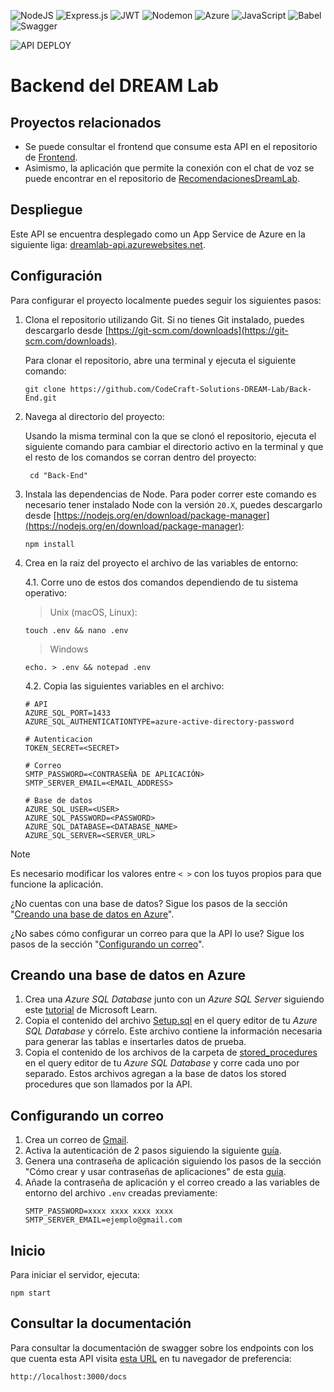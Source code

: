 ![NodeJS](https://img.shields.io/badge/node.js-6DA55F?style=for-the-badge&logo=node.js&logoColor=white) ![Express.js](https://img.shields.io/badge/express.js-%23404d59.svg?style=for-the-badge&logo=express&logoColor=%2361DAFB) ![JWT](https://img.shields.io/badge/JWT-black?style=for-the-badge&logo=JSON%20web%20tokens) ![Nodemon](https://img.shields.io/badge/NODEMON-%23323330.svg?style=for-the-badge&logo=nodemon&logoColor=%BBDEAD) ![Azure](https://img.shields.io/badge/azure-%230072C6.svg?style=for-the-badge&logo=microsoftazure&logoColor=white) ![JavaScript](https://img.shields.io/badge/javascript-%23323330.svg?style=for-the-badge&logo=javascript&logoColor=%23F7DF1E) ![Babel](https://img.shields.io/badge/Babel-F9DC3e?style=for-the-badge&logo=babel&logoColor=black) ![Swagger](https://img.shields.io/badge/-Swagger-%23Clojure?style=for-the-badge&logo=swagger&logoColor=white)

![API DEPLOY](https://github.com/CodeCraft-Solutions-DREAM-Lab/Back-End/actions/workflows/dev_dreamlab-api.yml/badge.svg)

# Backend del DREAM Lab

## Proyectos relacionados

-   Se puede consultar el frontend que consume esta API en el repositorio de [Frontend](https://github.com/CodeCraft-Solutions-DREAM-Lab/Front-End).
-   Asimismo, la aplicación que permite la conexión con el chat de voz se puede encontrar en el repositorio de [RecomendacionesDreamLab](https://github.com/CodeCraft-Solutions-DREAM-Lab/RecomendacionesDreamLab).

## Despliegue

Este API se encuentra desplegado como un App Service de Azure en la siguiente liga: [dreamlab-api.azurewebsites.net](dreamlab-api.azurewebsites.net).

## Configuración

Para configurar el proyecto localmente puedes seguir los siguientes pasos:

1. Clona el repositorio utilizando Git. Si no tienes Git instalado, puedes descargarlo desde [https://git-scm.com/downloads](https://git-scm.com/downloads).

    Para clonar el repositorio, abre una terminal y ejecuta el siguiente comando:

    ```
    git clone https://github.com/CodeCraft-Solutions-DREAM-Lab/Back-End.git
    ```

2. Navega al directorio del proyecto:

    Usando la misma terminal con la que se clonó el repositorio, ejecuta el siguiente comando para cambiar el directorio activo en la terminal y que el resto de los comandos se corran dentro del proyecto:

    ```
     cd "Back-End"
    ```

3. Instala las dependencias de Node. Para poder correr este comando es necesario tener instalado Node con la versión `20.X`, puedes descargarlo desde [https://nodejs.org/en/download/package-manager](https://nodejs.org/en/download/package-manager):

    ```
    npm install
    ```

4. Crea en la raiz del proyecto el archivo de las variables de entorno:

    4.1. Corre uno de estos dos comandos dependiendo de tu sistema operativo:

    > Unix (macOS, Linux):

    ```
    touch .env && nano .env
    ```

    > Windows

    ```
    echo. > .env && notepad .env
    ```

    4.2. Copia las siguientes variables en el archivo:

    ```
    # API
    AZURE_SQL_PORT=1433
    AZURE_SQL_AUTHENTICATIONTYPE=azure-active-directory-password

    # Autenticacion
    TOKEN_SECRET=<SECRET>

    # Correo
    SMTP_PASSWORD=<CONTRASEÑA DE APLICACIÓN>
    SMTP_SERVER_EMAIL=<EMAIL_ADDRESS>

    # Base de datos
    AZURE_SQL_USER=<USER>
    AZURE_SQL_PASSWORD=<PASSWORD>
    AZURE_SQL_DATABASE=<DATABASE_NAME>
    AZURE_SQL_SERVER=<SERVER_URL>
    ```

> [!NOTE]
> Es necesario modificar los valores entre `< >` con los tuyos propios para que funcione la aplicación.
>
> ¿No cuentas con una base de datos? Sigue los pasos de la sección "[Creando una base de datos en Azure](#creando-una-base-de-datos-en-azure)".
>
> ¿No sabes cómo configurar un correo para que la API lo use? Sigue los pasos de la sección "[Configurando un correo](#configurando-un-correo)".

## Creando una base de datos en Azure

1. Crea una _Azure SQL Database_ junto con un _Azure SQL Server_ siguiendo este [tutorial](https://learn.microsoft.com/es-mx/azure/azure-sql/database/single-database-create-quickstart?view=azuresql&tabs=azure-portal) de Microsoft Learn.
2. Copia el contenido del archivo [Setup.sql](https://github.com/CodeCraft-Solutions-DREAM-Lab/Back-End/blob/main/queries/Setup.sql) en el query editor de tu _Azure SQL Database_ y córrelo. Este archivo contiene la información necesaria para generar las tablas e insertarles datos de prueba.
3. Copia el contenido de los archivos de la carpeta de [stored_procedures](https://github.com/CodeCraft-Solutions-DREAM-Lab/Back-End/tree/main/queries/stored_procedures) en el query editor de tu _Azure SQL Database_ y corre cada uno por separado. Estos archivos agregan a la base de datos los stored procedures que son llamados por la API.

## Configurando un correo

1. Crea un correo de [Gmail](https://accounts.google.com/v3/signin/identifier?continue=https://mail.google.com/mail/&service=mail&theme=glif&flowName=GlifWebSignIn&flowEntry=ServiceLogin).
2. Activa la autenticación de 2 pasos siguiendo la siguiente [guía](https://support.google.com/accounts/answer/185839?hl=es-419&co=GENIE.Platform%3DDesktop&sjid=1947869321804712116-NC).
3. Genera una contraseña de aplicación siguiendo los pasos de la sección "Cómo crear y usar contraseñas de aplicaciones" de esta [guía](https://support.google.com/mail/answer/185833?hl=es-419).
4. Añade la contraseña de aplicación y el correo creado a las variables de entorno del archivo `.env` creadas previamente:
    ```
    SMTP_PASSWORD=xxxx xxxx xxxx xxxx
    SMTP_SERVER_EMAIL=ejemplo@gmail.com
    ```

## Inicio

Para iniciar el servidor, ejecuta:

```
npm start
```

## Consultar la documentación

Para consultar la documentación de swagger sobre los endpoints con los que cuenta esta API visita [esta URL](http://localhost:3000/docs) en tu navegador de preferencia:

```
http://localhost:3000/docs
```
